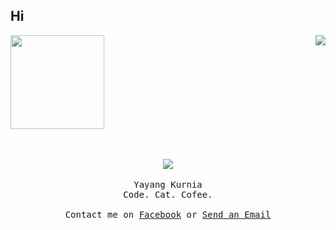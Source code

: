 ## Hi
<img align='right' src="https://github-readme-stats.vercel.app/api?username=Kurnyannn&show_icons=true">
<img src="https://media.giphy.com/media/WUlplcMpOCEmTGBtBW/giphy.gif" width="150">

  <br>
  <br>
  <br>
<p align="center">
  <a href="https://github.com/anuraghazra/github-readme-stats">
    <img src="https://github-readme-stats.anuraghazra1.vercel.app/api/top-langs/?username=Kurnyannn" />
  </a>
  <br>
  <br>
  <samp>
    Yayang Kurnia<br>
    Code. Cat. Cofee.
     <br><br>
    Contact me on <a href="https://web.facebook.com/y21kurnia">Facebook</a> or <a href="mailto:y21kurnia@gmail.com">Send an Email</a>
    <br><br>
  </samp>
</p>
